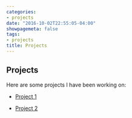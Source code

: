 ```yaml
---
categories:
- projects
date: "2016-10-02T22:55:05-04:00"
showpagemeta: false
tags:
- projects
title: Projects
---
```



## Projects 

Here are some projects I have been working on:

- [Project 1](/Project1/)

- [Project 2](/Project2/)

